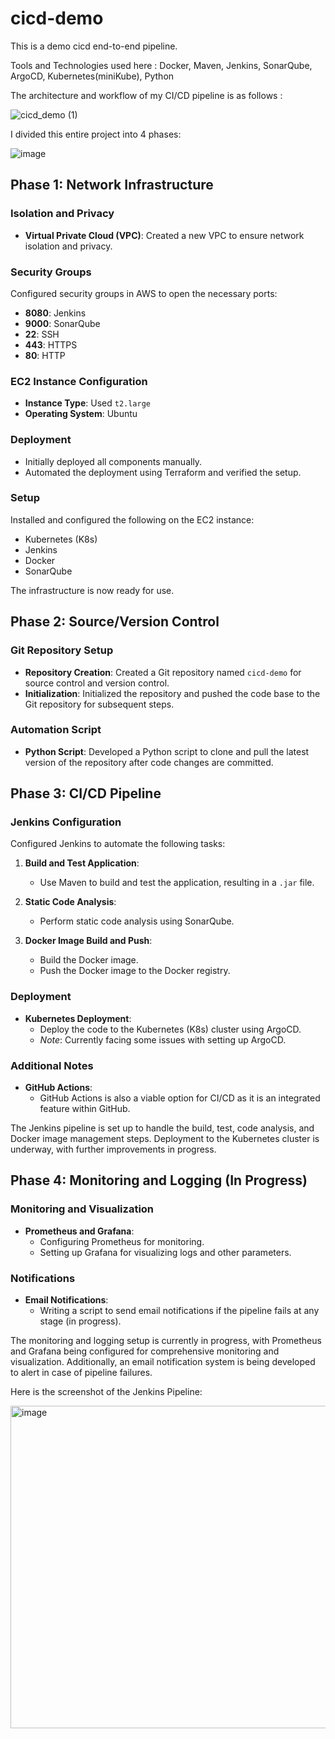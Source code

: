 # cicd-demo
This is a demo cicd end-to-end pipeline.


Tools and Technologies used here : Docker, Maven, Jenkins, SonarQube, ArgoCD, Kubernetes(miniKube), Python 

The architecture and workflow of my CI/CD pipeline is as follows :

![cicd_demo (1)](https://github.com/adukhan98/cicd-demo/assets/100485489/b330ff87-053f-4d4e-86b4-267c71a043fe)

I divided this entire project into 4 phases:

![image](https://github.com/adukhan98/cicd-demo/assets/100485489/5175ee44-701b-491d-905e-1fddb513a9f6)

## Phase 1: Network Infrastructure

### Isolation and Privacy
- **Virtual Private Cloud (VPC)**: Created a new VPC to ensure network isolation and privacy.

### Security Groups
Configured security groups in AWS to open the necessary ports:
- **8080**: Jenkins
- **9000**: SonarQube
- **22**: SSH
- **443**: HTTPS
- **80**: HTTP

### EC2 Instance Configuration
- **Instance Type**: Used `t2.large`
- **Operating System**: Ubuntu

### Deployment
- Initially deployed all components manually.
- Automated the deployment using Terraform and verified the setup.

### Setup
Installed and configured the following on the EC2 instance:
- Kubernetes (K8s)
- Jenkins
- Docker
- SonarQube

The infrastructure is now ready for use.

## Phase 2: Source/Version Control

### Git Repository Setup
- **Repository Creation**: Created a Git repository named `cicd-demo` for source control and version control.
- **Initialization**: Initialized the repository and pushed the code base to the Git repository for subsequent steps.

### Automation Script
- **Python Script**: Developed a Python script to clone and pull the latest version of the repository after code changes are committed.

## Phase 3: CI/CD Pipeline

### Jenkins Configuration
Configured Jenkins to automate the following tasks:

1. **Build and Test Application**:
   - Use Maven to build and test the application, resulting in a `.jar` file.

2. **Static Code Analysis**:
   - Perform static code analysis using SonarQube.

3. **Docker Image Build and Push**:
   - Build the Docker image.
   - Push the Docker image to the Docker registry.

### Deployment
- **Kubernetes Deployment**:
  - Deploy the code to the Kubernetes (K8s) cluster using ArgoCD.
  - *Note*: Currently facing some issues with setting up ArgoCD.

### Additional Notes
- **GitHub Actions**:
  - GitHub Actions is also a viable option for CI/CD as it is an integrated feature within GitHub.

The Jenkins pipeline is set up to handle the build, test, code analysis, and Docker image management steps. Deployment to the Kubernetes cluster is underway, with further improvements in progress.

## Phase 4: Monitoring and Logging (In Progress)

### Monitoring and Visualization
- **Prometheus and Grafana**:
  - Configuring Prometheus for monitoring.
  - Setting up Grafana for visualizing logs and other parameters.

### Notifications
- **Email Notifications**:
  - Writing a script to send email notifications if the pipeline fails at any stage (in progress).

The monitoring and logging setup is currently in progress, with Prometheus and Grafana being configured for comprehensive monitoring and visualization. Additionally, an email notification system is being developed to alert in case of pipeline failures.



Here is the screenshot of the Jenkins Pipeline:

<img width="516" alt="image" src="https://github.com/adukhan98/cicd-demo/assets/100485489/fd018162-21ec-455c-a304-dc7d10d5d29c">


